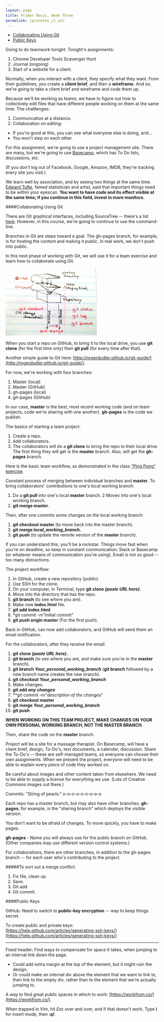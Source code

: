 ```yaml
---
layout: page
title: Primer Basic, Week Three
permalink: /pcsnotes_c1_w3/
---
```


* [Collaborating Using Git](#git_collaboration)
* [Public Keys](#publicKeys)

Going to do teamwork tonight.  Tonight's assignments:

1. Chrome Developer Tools Scavenger Hunt
2. Journal (ongoing)
3. Start of a website for a client.

Normally, when you interact with a client, they specify what they want. From their guidelines, you create a **client brief**, and then a **wireframe.**  And so, we're going to take a client brief and wireframe and code them up.

Because we'll be working as teams, we have to figure out how to collectively edit files that have different people working on them at the same time. The challlenges:

1. Communcation at a distance.
2. Collaboration on editing: 

  * If you're good at this, you can see what everyone else is doing, and...
  * You won't step on each other.
  
For this assignment, we're going to use a project management site. There are many, but we're going to use [Basecamp](https://basecamp.com/), which has To Do lists, discussions, etc.

(If you don't log out of Facebook, Google, Amazon, IMDB, they're tracking every site you visit.)

We learn well by association, and by seeing two things at the same time. [Edward Tufte](http://www.edwardtufte.com/tufte/courses), famed statistician and artist, said that important things need to be within your eyescan.  **You want to have code and its effect visible at the same time; if you continue in this field, invest in more monitors.**

<a name="git_collaboration"></a>
####Collaborating Using Git

There are Git graphical interfaces, including SourceTree -- there's a list [here](http://git-scm.com/downloads/guis). However, in this course, we're going to continue to use the command-line. 

Branches in Git are steps toward a goal. The gh-pages branch, for example, is for hosting the content and making it public. In real work, we don't push into public.

In this next phase of working with Git, we will use it for a team exercise and learn how to collaborate using Git. 

<img src="/images/GitBranches_small.jpg" alt="GitBranches" width="300px">

When you start a repo on GitHub, to bring it to the local drive, you use **git clone** (for the first time only) then **git pull** (for every time after that).

Another simple guide to Git here: [http://rogerdudler.github.io/git-guide/](http://rogerdudler.github.io/git-guide/).

For now, we're working with four branches:

1. Master (local)
2. Master (GitHub)
3. gh-pages (local)
4. gh-pages (GitHub)

In our case, **master** is the best, most recent working code (and on team projects, code we're sharing with one another). **gh-pages** is the code we publish.

The basics of starting a team project:

1. Create a repo.
2. Add collaborators.
3. The collaborators will do a **git clone** to bring the repo to their local drive. The first thing they will get is the **master** branch.  Also, will get the **gh-pages** branch.

Here is the basic team workflow, as demonstrated in the class ["Ping Pong" exercise](http://portlandcodeschool.github.io/primer/assignments/03-collaborating-with-git-and-github-ping-pong/).

Constant process of merging between individual branches and **master**.  To bring collaborators' contributions to one's local working branch: 

1. Do a **git pull** into one's local **master** branch.
2 Moveo into one's local working branch.
3. **git merge master**. 

Then, after one commits some changes on the local working branch:

1. **git checkout master** (to move back into the master branch).
2. **git merge <em>local_working_branch</em>.**
3. **git push** (to update the remote version of the <strong>master</strong> branch).

If you can understand this, you'll be a rockstar. Things move fast when you're on deadline, so keep in constant communication: Slack or Basecamp (or whatever means of communication you're using). Email is not so good -- too many distractions.

The project workflow:

1. In GitHub, create a new repository (public).
2. Use SSH for the clone.
3. On your computer, in Terminal, type **git clone <em>(paste URL here)</em>.**
4. Move into the directory that has the repo.
5. **git branch** (to see where you are).
6. Make new **index.html** file.
7. **git add index.html**.
8. *git commit -m"Initial commit"
9. **git push origin master** (For the first push).

Back in GitHub, can now add collaborators, and GitHub will send them an email notification.

For the collaborators, after they receive the email:

1. **git clone <em>(paste URL here)</em>.**
2. **git branch** (to see where you are, and make sure you're in the **master** branch).
3. **git branch <em>Your_personal_working_branch</em>** (**git branch** followed by a new branch name creates the new branch).
4. **git checkout <em>Your_personal_working_branch</em>**
5. Make changes.
6. **git add <em>any changes</em>**
7. **git commit -m"<em>description of the changes</em>"
8. **git checkout master**
9. **git merge <em>Your_personal_working_branch</em>**
10. **git push**

**WHEN WORKING ON THIS TEAM PROJECT, MAKE CHANGES ON YOUR OWN PERSONAL WORKING BRANCH, NOT THE MASTER BRANCH.**

Then, share the code on the **master** branch.

Project will be a site for a massage therapist. On Basecamp, will have a client brief, design, To-Do's, text documents, a calendar, discussion. Share the To-Do's -- these are self-managed teams, so everyone can choose their own assignments.  When we present the project, everyone will need to be able to explain every piece of code they worked on.

Be careful about images and other content taken from elsewhere. We need to be able to supply a license for everything we use. (Lots of Creative Commons images out there.)

Commits: "String of pearls."  o-o-o-o-o-o-o-o-o

Each repo has a master branch, but may also have other branches. **gh-pages**, for example, is the "sharing branch" which deploys the visible version.
  
You don't want to be afraid of changes. To move quickly, you have to make pages. 

**gh-pages** - Name you will always use for the public branch on GitHub. (Other companies may use different version control systems.)

For collaborations, there are other branches, in addition to the gh-pages branch -- for each user who's contributing to the project.

#####To sort out a merge conflict:

1. Fix file, clean up.
2. Save.
3. Git add
4. Git commit.

<a name="publicKeys"></a>
####Public Keys

GitHub: Need to switch to **public-key encryption** -- way to keep things secret.

To create public and private keys: [https://help.github.com/articles/generating-ssh-keys/](https://help.github.com/articles/generating-ssh-keys/)

***

Fixed header: Find ways to compensate for space it takes, when jumping to an internal link down the page.

* Could add extra margin at the top of the element, but it might ruin the design.
* Or could make an internal div above the element that we want to link to, then link to the empty div, rather than to the element that we're actually jumping to.

A way to find great public spaces in which to work: [https://workfrom.co/](https://workfrom.co/).

When trapped in Vim, hit *Esc* over and over, and if that doesn't work, Type **i** for insert mode, then **:q!**.